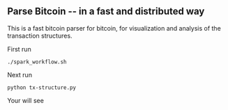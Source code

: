 ## Parse Bitcoin -- in a fast and distributed way

This is a fast bitcoin parser for bitcoin, for visualization and analysis of the transaction structures.

First run
```
./spark_workflow.sh
```

Next run
```
python tx-structure.py
```

Your will see

![]()
